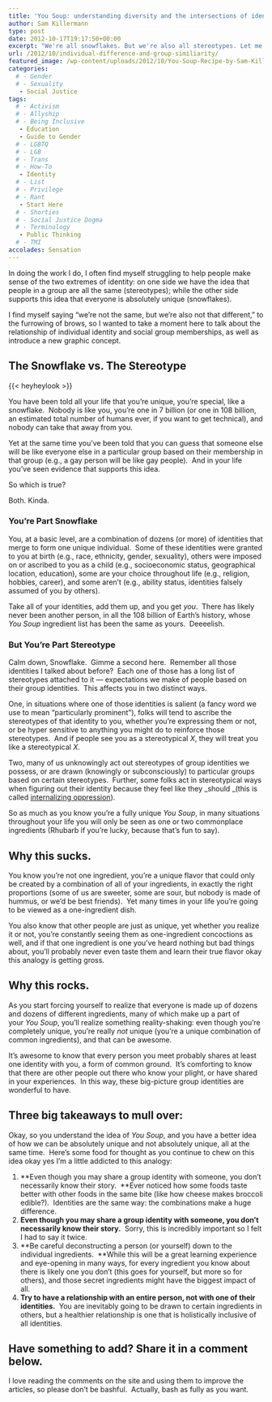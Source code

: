 ```yaml
---
title: 'You Soup: understanding diversity and the intersections of identity'
author: Sam Killermann
type: post
date: 2012-10-17T19:17:50+00:00
excerpt: "We're all snowflakes. But we're also all stereotypes. Let me try to help you understand that with a hot bowl of You Soup."
url: /2012/10/individual-difference-and-group-similiarity/
featured_image: /wp-content/uploads/2012/10/You-Soup-Recipe-by-Sam-Killermann.jpg
categories: 
  # - Gender
  # - Sexuality
   - Social Justice
tags:
  # - Activism
  # - Allyship
  # - Being Inclusive
   - Education
   - Guide to Gender
  # - LGBTQ
  # - LGB
  # - Trans
  # - How-To
   - Identity
  # - List
  # - Privilege
  # - Rant
   - Start Here
  # - Shorties
  # - Social Justice Dogma
  # - Terminology
   - Public Thinking
  # - TMI
accolades: Sensation
---
```

In doing the work I do, I often find myself struggling to help people make sense of the two extremes of identity: on one side we have the idea that people in a group are all the same (stereotypes); while the other side supports this idea that everyone is absolutely unique (snowflakes).

I find myself saying &#8220;we&#8217;re not the same, but we&#8217;re also not that different,&#8221; to the furrowing of brows, so I wanted to take a moment here to talk about the relationship of individual identity and social group memberships, as well as introduce a new graphic concept.
  
<!--more-->

## The Snowflake vs. The Stereotype

{{< heyheylook >}}

You have been told all your life that you&#8217;re unique, you&#8217;re special, like a snowflake.  Nobody is like you, you&#8217;re one in 7 billion (or one in 108 billion, an estimated total number of humans ever, if you want to get technical), and nobody can take that away from you.

Yet at the same time you&#8217;ve been told that you can guess that someone else will be like everyone else in a particular group based on their membership in that group (e.g., a gay person will be like gay people).  And in your life you&#8217;ve seen evidence that supports this idea.

So which is true?

Both. Kinda.

### You&#8217;re Part Snowflake

You, at a basic level, are a combination of dozens (or more) of identities that merge to form one unique individual.  Some of these identities were granted to you at birth (e.g., race, ethnicity, gender, sexuality), others were imposed on or ascribed to you as a child (e.g., socioeconomic status, geographical location, education), some are your choice throughout life (e.g., religion, hobbies, career), and some aren&#8217;t (e.g., ability status, identities falsely assumed of you by others).

Take all of your identities, add them up, and you get _you_.  There has likely never been another person, in all the 108 billion of Earth&#8217;s history, whose _You Soup_ ingredient list has been the same as yours.  Deeeelish.

### But You&#8217;re Part Stereotype

Calm down, Snowflake.  Gimme a second here.  Remember all those identities I talked about before?  Each one of those has a long list of stereotypes attached to it &#8212; expectations we make of people based on their group identities.  This affects you in two distinct ways.

One, in situations where one of those identities is salient (a fancy word we use to mean &#8220;particularly prominent&#8221;), folks will tend to ascribe the stereotypes of that identity to you, whether you&#8217;re expressing them or not, or be hyper sensitive to anything you might do to reinforce those stereotypes.  And if people see you as a stereotypical _X_, they will treat you like a stereotypical _X_.

Two, many of us unknowingly act out stereotypes of group identities we possess, or are drawn (knowingly or subconsciously) to particular groups based on certain stereotypes.  Further, some folks act in stereotypical ways when figuring out their identity because they feel like they _should _(this is called <a href="https://www.google.com/search?q=internalized+oppression+definition&oq=internalized+oppression+definition&sugexp=chrome,mod=0&sourceid=chrome&ie=UTF-8" target="_blank">internalizing oppression</a>).

So as much as you know you&#8217;re a fully unique _You Soup_, in many situations throughout your life you will only be seen as one or two commonplace ingredients (Rhubarb if you&#8217;re lucky, because that&#8217;s fun to say).

## Why this sucks.

You know you&#8217;re not one ingredient, you&#8217;re a unique flavor that could only be created by a combination of all of your ingredients, in exactly the right proportions (some of us are sweeter, some are sour, but nobody is made of hummus, or we&#8217;d be best friends).  Yet many times in your life you&#8217;re going to be viewed as a one-ingredient dish.

You also know that other people are just as unique, yet whether you realize it or not, you&#8217;re constantly seeing them as one-ingredient concoctions as well, and if that one ingredient is one you&#8217;ve heard nothing but bad things about, you&#8217;ll probably never even taste them and learn their true flavor okay this analogy is getting gross.

## Why this rocks.

As you start forcing yourself to realize that everyone is made up of dozens and dozens of different ingredients, many of which make up a part of your _You Soup_, you&#8217;ll realize something reality-shaking: even though you&#8217;re completely unique, you&#8217;re really _not_ unique (you&#8217;re a unique combination of common ingredients), and that can be awesome.

It&#8217;s awesome to know that every person you meet probably shares at least one identity with you, a form of common ground.  It&#8217;s comforting to know that there are other people out there who know your plight, or have shared in your experiences.  In this way, these big-picture group identities are wonderful to have.

## Three big takeaways to mull over:

Okay, so you understand the idea of _You Soup_, and you have a better idea of how we can be absolutely unique and not absolutely unique, all at the same time.  Here&#8217;s some food for thought as you continue to chew on this idea okay yes I&#8217;m a little addicted to this analogy:

  1. **Even though you may share a group identity with someone, you don&#8217;t necessarily know their story.  **Ever noticed how some foods taste better with other foods in the same bite (like how cheese makes broccoli edible?).  Identities are the same way: the combinations make a huge difference.
  2. **Even though you may share a group identity with someone, you don&#8217;t necessarily know their story.**  Sorry, this is incredibly important so I felt I had to say it twice.
  3. **Be careful deconstructing a person (or yourself) down to the individual ingredients.  **While this will be a great learning experience and eye-opening in many ways, for every ingredient you know about there is likely one you don&#8217;t (this goes for yourself, but more so for others), and those secret ingredients might have the biggest impact of all.
  4. **Try to have a relationship with an entire person, not with one of their identities.**  You are inevitably going to be drawn to certain ingredients in others, but a healthier relationship is one that is holistically inclusive of all identities.

## Have something to add? Share it in a comment below.

I love reading the comments on the site and using them to improve the articles, so please don&#8217;t be bashful.  Actually, bash as fully as you want.